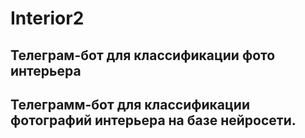 # Interior2
## Телеграм-бот для классификации фото интерьера
## Телеграмм-бот для классификации фотографий интерьера на базе нейросети.
